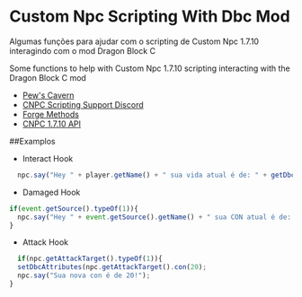 # Custom Npc Scripting With Dbc Mod
Algumas funções para ajudar com o scripting de Custom Npc 1.7.10 interagindo com o mod Dragon Block C 




Some functions to help with Custom Npc 1.7.10 scripting interacting with the Dragon Block C mod

* [Pew's Cavern](https://customnpcscripts.com/pew)
* [CNPC Scripting Support Discord](https://discord.gg/4a24F2z)
* [Forge Methods](https://github.com/KevyPorter/Minecraft-Forge-Utils)
* [CNPC 1.7.10 API](http://www.kodevelopment.nl/customnpcs/api/1.7.10/)

##Examplos

* Interact Hook
```js
  npc.say("Hey " + player.getName() + " sua vida atual é de: " + getDbcHealth(player));
```

* Damaged Hook
```js
if(event.getSource().typeOf(1)){
  npc.say("Hey " + event.getSource().getName() + " sua CON atual é de: " + getDbcAttributes(event.getSource())); 
}
```

* Attack Hook
```js
  if(npc.getAttackTarget().typeOf(1)){
  setDbcAttributes(npc.getAttackTarget().con(20);
  npc.say("Sua nova con é de 20!");
}
```


